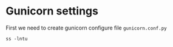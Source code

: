 # Gunicorn settings 
First we need to create gunicorn configure file ```gunicorn.conf.py```




```ss -lntu```

